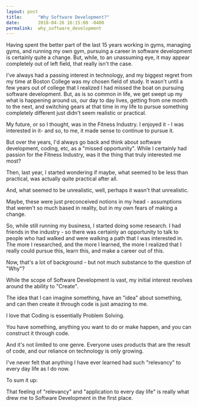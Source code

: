 ```yaml
---
layout: post
title:      "Why Software Development?"
date:       2018-04-26 16:15:00 -0400
permalink:  why_software_development
---
```



Having spent the better part of the last 15 years working in gyms, managing gyms, and running my own gym, pursuing a career in software development is certainly quite a change.  But, while, to an unassuming eye, it may appear completely out of left field, that really isn't the case.

I've always had a passing interest in technology, and my biggest regret from my time at Boston College was my chosen field of study.  It wasn't until a few years out of college that I realized I had missed the boat on pursuing software development.  But, as is so common in life, we get swept up my what is happening around us, our day to day lives, getting from one month to the next, and switching gears at that time in my life to pursue something completely different just didn't seem realistic or practical.

My future, or so I thought, was in the Fitness Industry.  I enjoyed it - I was interested in it- and so, to me, it made sense to continue to pursue it.

But over the years, I'd always go back and think about software development, coding, etc, as a "missed opportunity".  While I certainly had passion for the Fitness Industry, was it the thing that truly interested me most?  

Then, last year, I started wondering if maybe, what seemed to be less than practical, was actually quite practical after all.

And, what seemed to be unrealistic, well, perhaps it wasn't that unrealistic.

Maybe, these were just preconceived notions in my head - assumptions that weren't so much based in reality, but in my own fears of making a change.

So, while still running my business, I started doing some research.  I had friends in the industry - so there was certainly an opportunity to talk to people who had walked and were walking a path that I was interested in.  The more I researched, and the more I learned, the more I realized that I really could pursue this, learn this, and make a career out of this.

Now, that's a lot of background - but not much substance to the question of "Why"?

While the scope of Software Development is vast, my initial interest revolves around the ability to "Create".

The idea that I can imagine something, have an "idea" about something, and can then create it through code is just amazing to me.  

I love that Coding is essentially Problem Solving.

You have something, anything you want to do or make happen, and you can construct it through code.  

And it's not limited to one genre.  Everyone uses products that are the result of code, and our reliance on technology is only growing.

I've never felt that anything I have ever learned had such "relevancy" to every day life as I do now.

To sum it up:

That feeling of "relevancy" and "application to every day life" is really what drew me to Software Development in the first place.
